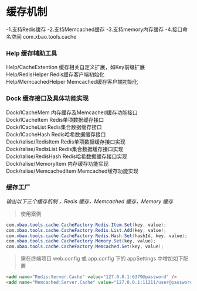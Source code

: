 ﻿# 缓存机制

-1.支持Redis缓存
-2.支持Memcached缓存
-3.支持memory内存缓存
-4.接口命名空间 com.xbao.tools.cache

### Help 缓存辅助工具

Help/CacheExtention 缓存相关自定义扩展，如Key前缀扩展  
Help/RedisHelper Redis缓存客户端初始化  
Help/MemcachedHelper Memcached缓存客户端初始化  

### Dock 缓存接口及具体功能实现

Dock/ICacheMem 内存缓存及Memcached缓存功能接口     
Dock/ICacheItem Redis单项数据缓存接口   
Dock/ICacheList Redis集合数据缓存接口   
Dock/ICacheHash Redis哈希数据缓存接口   
Dock/ralise/RedisItem Redis单项数据缓存接口实现   
Dock/ralise/RedisList Redis集合数据缓存接口实现   
Dock/ralise/RedisHash Redis哈希数据缓存接口实现   
Dock/ralise/MemoryItem 内存缓存功能实现     
Dock/ralise/MemcachedItem Memcached缓存功能实现   

### 缓存工厂

*输出以下三个缓存机制 ，Redis 缓存，Memcached 缓存，Memory 缓存*

> 使用案例
```C#
com.xbao.tools.cache.CacheFactory.Redis.Item.Set(key, value);
com.xbao.tools.cache.CacheFactory.Redis.List.Add(key, value);
com.xbao.tools.cache.CacheFactory.Redis.Hash.Set(hashId, key, value);
com.xbao.tools.cache.CacheFactory.Memory.Set(key, value);
com.xbao.tools.cache.CacheFactory.Memcached.Set(key, value);
```
> 需在终端项目 web.config 或 app.config 下的 appSettings 中增加如下配置
```html
<add name="Redis:Server.Cache" value="127.0.0.1:6379@password" />
<add name="Memcached:Server.Cache" value="127.0.0.1:11211/user@password" />
```
